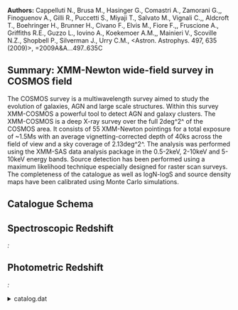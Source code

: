 **Authors:** Cappelluti N., Brusa M., Hasinger G., Comastri A., Zamorani G.,, Finoguenov A., Gilli R., Puccetti S., Miyaji T., Salvato M., Vignali C.,, Aldcroft T., Boehringer H., Brunner H., Civano F., Elvis M., Fiore F.,, Fruscione A., Griffiths R.E., Guzzo L., Iovino A., Koekemoer A.M.,, Mainieri V., Scoville N.Z., Shopbell P., Silverman J., Urry C.M., <Astron. Astrophys. 497, 635 (2009)>, =2009A&A...497..635C

## Summary: XMM-Newton wide-field survey in COSMOS field 

The COSMOS survey is a multiwavelength survey aimed to study the evolution of galaxies, AGN and large scale structures. Within this survey XMM-COSMOS a powerful tool to detect AGN and galaxy clusters. The XMM-COSMOS is a deep X-ray survey over the full 2deg^2^ of the COSMOS area. It consists of 55 XMM-Newton pointings for a total exposure of ~1.5Ms with an average vignetting-corrected depth of 40ks across the field of view and a sky coverage of 2.13deg^2^. The analysis was performed using the XMM-SAS data analysis package in the 0.5-2keV, 2-10keV and 5-10keV energy bands. Source detection has been performed using a maximum likelihood technique especially designed for raster scan surveys. The completeness of the catalogue as well as logN-logS and source density maps have been calibrated using Monte Carlo simulations.

## Catalogue Schema


## Spectroscopic Redshift 
 
*:*  
 

## Photometric Redshift 
 
*:*  
 
<details>
<summary>catalog.dat</summary>

| Bytes   | Format   | Units     | Label    | Explanations                               |
|:--------|:---------|:----------|:---------|:-------------------------------------------|
| 1- 7    | I7       | ---       | XID      | XID sequential number (1)                  |
| 9- 12   | A4       | --        | ---      | [XMMU]                                     |
| 14- 29  | A16      | ---       | XMMU     | IAU Name (JHHMMSS.s+DDMMSS)                |
| 31- 40  | F10.6    | deg       | RAdeg    | Right Ascension J2000 (degrees)            |
| 43- 50  | F8.6     | deg       | DEdeg    | Declination J2000 (degrees)                |
| 52- 55  | F4.2     | arcsec    | ePos     | Positional error (arcsec)                  |
| 57- 62  | F6.2     | 10-17W/m2 | S.5-2    | ?=-1.00 Flux in 0.5-2keV band (3)          |
| 64- 67  | F4.2     | 10-17W/m2 | e_S.5-2  | rms uncertainty on S.5-2 (3)               |
| 68      | A1       | ---       | n_S.5-2  | [*] * for negative flux value (2)          |
| 69- 72  | I4       | ct        | Ct.5-2   | Counts in 0.5-2keV band                    |
| 74- 77  | I4       | ct        | e_Ct.5-2 | rms uncertainty on Ct.5-2                  |
| 79- 86  | F8.2     | ---       | L.5-2    | ?=-1.00 0.5-2keV band detection likelihood |
| 88- 92  | F5.2     | ct/pix    | bg.5-2   | ?=-1.00 0.5-2keV band background counts    |
| 94- 98  | F5.2     | ks        | Exp.5-2  | 0.5-2keV band vignetting corrected         |
| 100-105 | F6.2     | 10-17W/m2 | S2-10    | ?=-1.00 Flux in 2-10keV band (3)           |
| 107-110 | F4.2     | 10-17W/m2 | e_S2-10  | ?=0.00 rms uncertainty on S2-10 (3)        |
| 111     | A1       | ---       | n_S2-10  | [*] * for negative flux value (2)          |
| 112-115 | I4       | ct        | Ct2-10   | Counts in 2-10keV band                     |
| 117-120 | I4       | ct        | e_Ct2-10 | rms uncertainty on Ct2-10                  |
| 122-129 | F8.2     | ---       | L2-10    | ?=-1.00 2-10keV band detection likelihood  |
| 131-136 | F6.2     | ct/pix    | bg2-10   | ?=-1.00 2-10keV band background counts     |
| 138-142 | F5.2     | ks        | Exp2-10  | 2-10keV band vignetting corrected exposure |
| 144-149 | F6.2     | 10-17W/m2 | S5-10    | ?=-1.00 Flux in 5-10keV band  (3)          |
| 151-154 | F4.2     | 10-17W/m2 | e_S5-10  | ?=0.00 rms uncertainty on S5-10 (3)        |
| 155     | A1       | ---       | n_S5-10  | [*] * for negative flux value (2)          |
| 156-159 | I4       | ct        | Ct5-10   | Counts in 5-10keV band                     |
| 161-164 | I4       | ct        | e_Ct5-10 | rms uncertainty on Ct5-10                  |
| 166-173 | F8.2     | ---       | L5-10    | ?=-1.00 5-10keV band detection likelihood  |
| 175-179 | F5.2     | ct/pix    | bg5-10   | ?=-1.00 5-10keV band background counts     |
| 181-185 | F5.2     | ks        | Exp5-10  | 5-10keV band vignetting corrected exposure |

**Note**: Internal reference number, from Hasinger et al.,
     Cat. J/ApJS/172/29, XMMC NNNNN in Simbad
Note (2): Negative flux values are upper-limits.
Note (3): or 10^-14^erg/cm^2^/s

</details>
